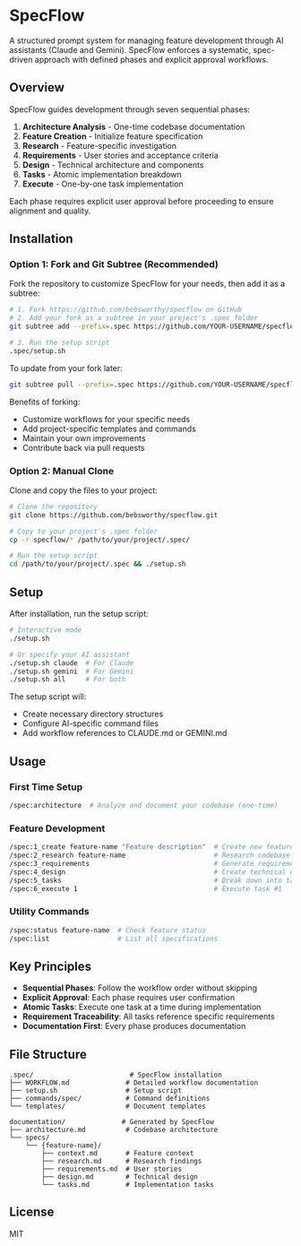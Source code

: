 # SpecFlow

A structured prompt system for managing feature development through AI assistants (Claude and Gemini). SpecFlow enforces a systematic, spec-driven approach with defined phases and explicit approval workflows.

## Overview

SpecFlow guides development through seven sequential phases:

1. **Architecture Analysis** - One-time codebase documentation
2. **Feature Creation** - Initialize feature specification
3. **Research** - Feature-specific investigation
4. **Requirements** - User stories and acceptance criteria
5. **Design** - Technical architecture and components
6. **Tasks** - Atomic implementation breakdown
7. **Execute** - One-by-one task implementation

Each phase requires explicit user approval before proceeding to ensure alignment and quality.

## Installation

### Option 1: Fork and Git Subtree (Recommended)

Fork the repository to customize SpecFlow for your needs, then add it as a subtree:

```bash
# 1. Fork https://github.com/bebsworthy/specflow on GitHub
# 2. Add your fork as a subtree in your project's .spec folder
git subtree add --prefix=.spec https://github.com/YOUR-USERNAME/specflow.git main --squash

# 3. Run the setup script
.spec/setup.sh
```

To update from your fork later:
```bash
git subtree pull --prefix=.spec https://github.com/YOUR-USERNAME/specflow.git main --squash
```

Benefits of forking:
- Customize workflows for your specific needs
- Add project-specific templates and commands
- Maintain your own improvements
- Contribute back via pull requests

### Option 2: Manual Clone

Clone and copy the files to your project:

```bash
# Clone the repository
git clone https://github.com/bebsworthy/specflow.git

# Copy to your project's .spec folder
cp -r specflow/* /path/to/your/project/.spec/

# Run the setup script
cd /path/to/your/project/.spec && ./setup.sh
```

## Setup

After installation, run the setup script:

```bash
# Interactive mode
./setup.sh

# Or specify your AI assistant
./setup.sh claude  # For Claude
./setup.sh gemini  # For Gemini
./setup.sh all     # For both
```

The setup script will:
- Create necessary directory structures
- Configure AI-specific command files
- Add workflow references to CLAUDE.md or GEMINI.md

## Usage

### First Time Setup
```bash
/spec:architecture  # Analyze and document your codebase (one-time)
```

### Feature Development
```bash
/spec:1_create feature-name "Feature description"  # Create new feature spec
/spec:2_research feature-name                      # Research codebase context
/spec:3_requirements                               # Generate requirements
/spec:4_design                                     # Create technical design
/spec:5_tasks                                      # Break down into tasks
/spec:6_execute 1                                  # Execute task #1
```

### Utility Commands
```bash
/spec:status feature-name  # Check feature status
/spec:list                 # List all specifications
```

## Key Principles

- **Sequential Phases**: Follow the workflow order without skipping
- **Explicit Approval**: Each phase requires user confirmation
- **Atomic Tasks**: Execute one task at a time during implementation
- **Requirement Traceability**: All tasks reference specific requirements
- **Documentation First**: Every phase produces documentation

## File Structure

```
.spec/                        # SpecFlow installation
├── WORKFLOW.md              # Detailed workflow documentation
├── setup.sh                 # Setup script
├── commands/spec/           # Command definitions
└── templates/               # Document templates

documentation/              # Generated by SpecFlow
├── architecture.md          # Codebase architecture
└── specs/
    └── {feature-name}/
        ├── context.md       # Feature context
        ├── research.md      # Research findings
        ├── requirements.md  # User stories
        ├── design.md        # Technical design
        └── tasks.md         # Implementation tasks
```

## License

MIT